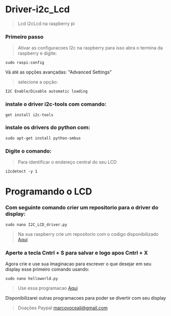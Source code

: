 # Driver-i2c_Lcd
> Lcd i2cLcd na raspberry pi
### Primeiro passo
> Ativar as configuracoes I2c na raspberry
para isso abra o termina da raspberry e digite:
```shell
sudo raspi-config
```
Vá até as opções avançadas: "Advanced Settings"
> selecione a opção:
```shell
I2C Enable/Disable automatic loading
```
### instale o driver i2c-tools com comando:
```shell
get install i2c-tools
```
### instale os drivers do python com:
```shell
sudo apt-get install python-smbus
```
### Digite o comando:
> Para identificar o endereço central do seu LCD
```shell 
i2cdetect -y 1
```
# Programando o LCD 
### Com seguinte comando crier um repositorio para o driver do display:
```shell
sudo nano I2C_LCD_driver.py
```
> Na sua raspberry crie um repositorio com o codigo disponibilizado [Aqui](https://github.com/mrleals/Driver-i2c_Lcd/blob/8bf6711d8883edadf162531c6391230666f1da7d/I2C_LCD_driver.py)

### Aperte a tecla Cntrl + S para salvar e logo apos Cntrl + X
Agora crie e use sua imaginacao para escrever o que desejar em seu display
esse primeiro comando usando:
```shell
sudo nano helloworld.py
```

> Use essa programacao [Aqui](https://github.com/mrleals/Driver-i2c_Lcd/blob/40943bc27a05a02c1c4da4b0fb796fe1ce515ab8/helloworld.py)

Disponibilizarei outras programacoes para poder se divertir com seu display

> Doações Paypal
marcovoceali@gmail.com
